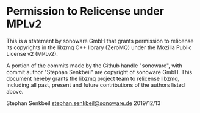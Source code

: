 # Permission to Relicense under MPLv2

This is a statement by sonoware GmbH that grants permission to relicense its
copyrights in the libzmq C++ library (ZeroMQ) under the Mozilla Public License
v2 (MPLv2).

A portion of the commits made by the Github handle "sonoware", with commit author
"Stephan Senkbeil" are copyright of sonoware GmbH. 
This document hereby grants the libzmq project team to relicense libzmq, including
all past, present and future contributions of the authors listed above.

Stephan Senkbeil <stephan.senkbeil@sonoware.de>
2019/12/13
